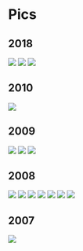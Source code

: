 # Pics

## 2018

![](./assets/photos/2018-Naim.jpg)
![](./assets/photos/2018-matrimonio.jpg)
![](./assets/photos/2018-Valcaira.jpg)

## 2010

![](./assets/photos/2010-WWPY.jpg)

## 2009

![](./assets/photos/2009-Savona-Rock-Festival.jpg)
![](./assets/photos/2009-Milk.jpg)
![](./assets/photos/2009-AirBrush-Show.jpg)

## 2008

![](./assets/photos/2008-Sound-Village.jpg)
![](./assets/photos/2008-Sound-Village2.jpg)
![](./assets/photos/2008-Pegli.jpg)
![](./assets/photos/2008-Pegli2.jpg)
![](./assets/photos/2008-Lucrezia.jpg)
![](./assets/photos/2008-EMF.jpg)
![](./assets/photos/2008-Crazy-Bull.jpg)

## 2007

![](./assets/photos/2007-Dani-Nel-Cuore.jpg)